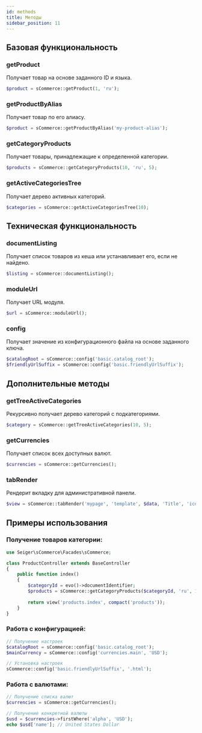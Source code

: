 ```yaml
---
id: methods
title: Методы
sidebar_position: 11
---
```


## Базовая функциональность

### getProduct

Получает товар на основе заданного ID и языка.

```php
$product = sCommerce::getProduct(1, 'ru');
```

### getProductByAlias

Получает товар по его алиасу.

```php
$product = sCommerce::getProductByAlias('my-product-alias');
```

### getCategoryProducts

Получает товары, принадлежащие к определенной категории.

```php
$products = sCommerce::getCategoryProducts(10, 'ru', 5);
```

### getActiveCategoriesTree

Получает дерево активных категорий.

```php
$categories = sCommerce::getActiveCategoriesTree(10);
```

## Техническая функциональность

### documentListing

Получает список товаров из кеша или устанавливает его, если не найдено.

```php
$listing = sCommerce::documentListing();
```

### moduleUrl

Получает URL модуля.

```php
$url = sCommerce::moduleUrl();
```

### config

Получает значение из конфигурационного файла на основе заданного ключа.

```php
$catalogRoot = sCommerce::config('basic.catalog_root');
$friendlyUrlSuffix = sCommerce::config('basic.friendlyUrlSuffix');
```

## Дополнительные методы

### getTreeActiveCategories

Рекурсивно получает дерево категорий с подкатегориями.

```php
$category = sCommerce::getTreeActiveCategories(10, 5);
```

### getCurrencies

Получает список всех доступных валют.

```php
$currencies = sCommerce::getCurrencies();
```

### tabRender

Рендерит вкладку для административной панели.

```php
$view = sCommerce::tabRender('mypage', 'template', $data, 'Title', 'icon', 'help');
```

## Примеры использования

### Получение товаров категории:

```php
use Seiger\sCommerce\Facades\sCommerce;

class ProductController extends BaseController
{
    public function index()
    {
        $categoryId = evo()->documentIdentifier;
        $products = sCommerce::getCategoryProducts($categoryId, 'ru', 10);
        
        return view('products.index', compact('products'));
    }
}
```

### Работа с конфигурацией:

```php
// Получение настроек
$catalogRoot = sCommerce::config('basic.catalog_root');
$mainCurrency = sCommerce::config('currencies.main', 'USD');

// Установка настроек
sCommerce::config('basic.friendlyUrlSuffix', '.html');
```

### Работа с валютами:

```php
// Получение списка валют
$currencies = sCommerce::getCurrencies();

// Получение конкретной валюты
$usd = $currencies->firstWhere('alpha', 'USD');
echo $usd['name']; // United States Dollar
```
